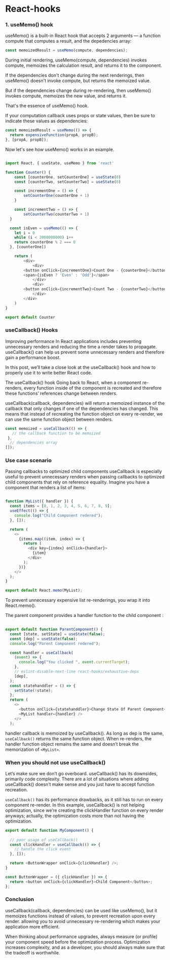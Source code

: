 # React-hooks


### 1. useMemo() hook
useMemo() is a built-in React hook that accepts 2 arguments — a function compute that computes a result, and the depedencies array:
```javascript
const memoizedResult = useMemo(compute, dependencies);
```
During initial rendering, useMemo(compute, dependencies) invokes compute, memoizes the calculation result, and returns it to the component.

If the dependencies don't change during the next renderings, then useMemo() doesn't invoke compute, but returns the memoized value.

But if the dependencies change during re-rendering, then useMemo() invokes compute, memoizes the new value, and returns it.

That's the essence of useMemo() hook.

If your computation callback uses props or state values, then be sure to indicate these values as dependencies:

```javascript
const memoizedResult = useMemo(() => {
  return expensiveFunction(propA, propB);
}, [propA, propB]);
```
Now let's see how useMemo() works in an example.


```javascript

import React, { useState, useMemo } from 'react'

function Counter() {
	const [counterOne, setCounterOne] = useState(0)
	const [counterTwo, setCounterTwo] = useState(0)

	const incrementOne = () => {
		setCounterOne(counterOne + 1)
	}

	const incrementTwo = () => {
		setCounterTwo(counterTwo + 1)
  }

  const isEven = useMemo(() => {
    let i = 0
    while (i < 2000000000) i++
    return counterOne % 2 === 0
  }, [counterOne])

	return (
		<div>
			<div>
        <button onClick={incrementOne}>Count One - {counterOne}</button>
        <span>{isEven ? 'Even' : 'Odd'}</span>
			</div>
			<div>
        <button onClick={incrementTwo}>Count Two - {counterTwo}</button>
			</div>
		</div>
	)
}

export default Counter
```

### useCallback() Hooks
Improving performance In React applications includes preventing unnecessary renders and reducing the time a render takes to propagate. useCallback() can help us prevent some unnecessary renders and therefore gain a performance boost.

In this post, we’ll take a close look at the useCallback() hook and how to properly use it to write better React code.

The useCallback() hook
Going back to React, when a component re-renders, every function inside of the component is recreated and therefore these functions’ references change between renders.

useCallback(callback, dependencies) will return a memoized instance of the callback that only changes if one of the dependencies has changed. This means that instead of recreating the function object on every re-render, we can use the same function object between renders.

```javascript
const memoized = useCallback(() => {
   // the callback function to be memoized
 },
  // dependencies array
[]);
```

### Use case scenario
Passing callbacks to optimized child components
useCallback is especially useful to prevent unnecessary renders when passing callbacks to optimized child components that rely on reference equality. Imagine you have a component that renders a list of items:

```javascript

function MyList({ handler }) {
  const items = [0, 1, 2, 3, 4, 5, 6, 7, 8, 9];
  useEffect(() => {
    console.log("Child Component redered");
  }, []);

  return (
    <>
      {items.map((item, index) => {
        return (
          <div key={index} onClick={handler}>
            {item}
          </div>
        );
      })}
    </>
  );
}

export default React.memo(MyList);

```
To prevent unnecessary expensive list re-renderings, you wrap it into React.memo().

The parent component<ParentComponent> provides a handler function to the child component <MyList>:

```javascript
	
export default function ParentComponent() {
  const [state, setState] = useState(false);
  const [dep] = useState(false);
  console.log("Parent Component redered");

  const handler = useCallback(
    (event) => {
      console.log("You clicked ", event.currentTarget);
    },
    // eslint-disable-next-line react-hooks/exhaustive-deps
    [dep],
  );
  const statehanddler = () => {
    setState(!state);
  };
  return (
    <>
      <button onClick={statehanddler}>Change State Of Parent Component</button>
      <MyList handler={handler} />
    </>
  );
```
	
handler callback is memoized by useCallback(). As long as dep is the same, `useCallback()` returns the same function object. When <ParentComponent> re-renders, the handler function object remains the same and doesn’t break the memorization of `<MyList>`.
	
	
 ### When you should not use useCallback()
	
Let’s make sure we don’t go overboard. useCallback() has its downsides, primarily code complexity. There are a lot of situations where adding useCallback() doesn’t make sense and you just have to accept function recreation.

`useCallback()` has its performance drawbacks, as it still has to run on every component re-render.
In this example, useCallback() is not helping optimization, since we’re creating the clickHandler function on every render anyways; actually, the optimization costs more than not having the optimization.
	
```javascript
export default function MyComponent() {
    
  // poor usage of useCallback()
  const clickHandler = useCallback(() => {
    // handle the click event
  }, []);

  return <ButtonWrapper onClick={clickHandler} />;
}

const ButtonWrapper = ({ clickHandler }) => {
  return <button onClick={clickHandler}>Child Component</button>;
};
```
	
### Conclusion
useCallback(callback, dependencies) can be used like useMemo(), but it memoizes functions instead of values, to prevent recreation upon every render. allowing you to avoid unnecessary re-rendering which makes your application more efficient.

When thinking about performance upgrades, always measure (or profile) your component speed before the optimization process. Optimization increases complexity, and as a developer, you should always make sure that the tradeoff is worthwhile.

